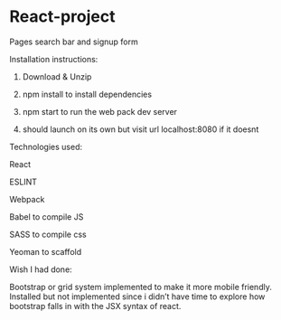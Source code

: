# React-project
Pages search bar and signup form


Installation instructions:

1) Download  & Unzip

2) npm install to install dependencies

3) npm start to run the web pack dev server

4) should launch on its own but visit url localhost:8080 if it doesnt

Technologies used:

React

ESLINT

Webpack

Babel to compile JS

SASS to compile css

Yeoman to scaffold

Wish I had done:

Bootstrap or grid system implemented to make it more mobile friendly. Installed but not implemented since i didn’t have time to explore how bootstrap falls in with the JSX syntax of react.
